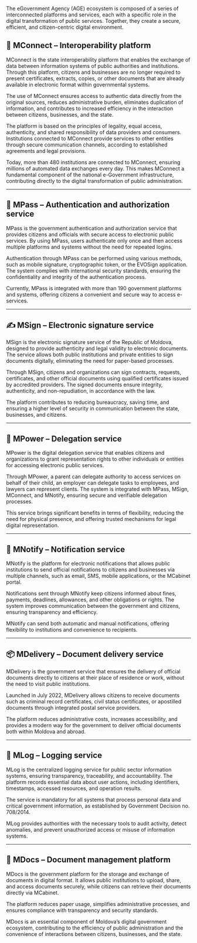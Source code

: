 The eGovernment Agency (AGE) ecosystem is composed of a series of interconnected platforms and services, each with a specific role in the digital transformation of public services. Together, they create a secure, efficient, and citizen-centric digital environment.

## 🔗 **MConnect** – Interoperability platform

MConnect is the state interoperability platform that enables the exchange of data between information systems of public authorities and institutions. Through this platform, citizens and businesses are no longer required to present certificates, extracts, copies, or other documents that are already available in electronic format within governmental systems.  

The use of MConnect ensures access to authentic data directly from the original sources, reduces administrative burden, eliminates duplication of information, and contributes to increased efficiency in the interaction between citizens, businesses, and the state.  

The platform is based on the principles of legality, equal access, authenticity, and shared responsibility of data providers and consumers. Institutions connected to MConnect provide services to other entities through secure communication channels, according to established agreements and legal provisions.  

Today, more than 480 institutions are connected to MConnect, ensuring millions of automated data exchanges every day. This makes MConnect a fundamental component of the national e-Government infrastructure, contributing directly to the digital transformation of public administration.  

---

## 🔐 **MPass** – Authentication and authorization service

MPass is the government authentication and authorization service that provides citizens and officials with secure access to electronic public services. By using MPass, users authenticate only once and then access multiple platforms and systems without the need for repeated logins.  

Authentication through MPass can be performed using various methods, such as mobile signature, cryptographic token, or the EVOSign application. The system complies with international security standards, ensuring the confidentiality and integrity of the authentication process.  

Currently, MPass is integrated with more than 190 government platforms and systems, offering citizens a convenient and secure way to access e-services.  

---

## ✍️ **MSign** – Electronic signature service

MSign is the electronic signature service of the Republic of Moldova, designed to provide authenticity and legal validity to electronic documents. The service allows both public institutions and private entities to sign documents digitally, eliminating the need for paper-based processes.  

Through MSign, citizens and organizations can sign contracts, requests, certificates, and other official documents using qualified certificates issued by accredited providers. The signed documents ensure integrity, authenticity, and non-repudiation, in accordance with the law.  

The platform contributes to reducing bureaucracy, saving time, and ensuring a higher level of security in communication between the state, businesses, and citizens.  

---

## 🧾 **MPower** – Delegation service

MPower is the digital delegation service that enables citizens and organizations to grant representation rights to other individuals or entities for accessing electronic public services.  

Through MPower, a parent can delegate authority to access services on behalf of their child, an employer can delegate tasks to employees, and lawyers can represent clients. The system is integrated with MPass, MSign, MConnect, and MNotify, ensuring secure and verifiable delegation processes.  

This service brings significant benefits in terms of flexibility, reducing the need for physical presence, and offering trusted mechanisms for legal digital representation.  

---

## 🔔 **MNotify** – Notification service

MNotify is the platform for electronic notifications that allows public institutions to send official notifications to citizens and businesses via multiple channels, such as email, SMS, mobile applications, or the MCabinet portal.  

Notifications sent through MNotify keep citizens informed about fines, payments, deadlines, allowances, and other obligations or rights. The system improves communication between the government and citizens, ensuring transparency and efficiency.  

MNotify can send both automatic and manual notifications, offering flexibility to institutions and convenience to recipients.  

---

## 📦 **MDelivery** – Document delivery service

MDelivery is the government service that ensures the delivery of official documents directly to citizens at their place of residence or work, without the need to visit public institutions.  

Launched in July 2022, MDelivery allows citizens to receive documents such as criminal record certificates, civil status certificates, or apostilled documents through integrated postal service providers.  

The platform reduces administrative costs, increases accessibility, and provides a modern way for the government to deliver official documents both within Moldova and abroad.  

---

## 📜 **MLog** – Logging service

MLog is the centralized logging service for public sector information systems, ensuring transparency, traceability, and accountability. The platform records essential data about user actions, including identifiers, timestamps, accessed resources, and operation results.  

The service is mandatory for all systems that process personal data and critical government information, as established by Government Decision no. 708/2014.  

MLog provides authorities with the necessary tools to audit activity, detect anomalies, and prevent unauthorized access or misuse of information systems.  

---

## 📁 **MDocs** – Document management platform

MDocs is the government platform for the storage and exchange of documents in digital format. It allows public institutions to upload, share, and access documents securely, while citizens can retrieve their documents directly via MCabinet.  

The platform reduces paper usage, simplifies administrative processes, and ensures compliance with transparency and security standards.  

MDocs is an essential component of Moldova’s digital government ecosystem, contributing to the efficiency of public administration and the convenience of interactions between citizens, businesses, and the state.
